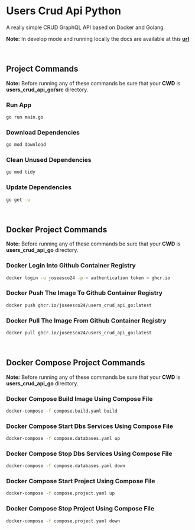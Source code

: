 # Users Crud Api Python

A really simple CRUD GraphQL API based on Docker and Golang.

**Note:** In develop mode and running locally the docs are available at this [**url**](http://localhost:10050/graphql)

<br/>

## Project Commands

**Note:** Before running any of these commands be sure that your **CWD** is **users_crud_api_go/src** directory.

### Run App

```bash
go run main.go
```

### Download Dependencies

```bash
go mod download
```

### Clean Unused Dependencies

```bash
go mod tidy
```

### Update Dependencies

```bash
go get -u
```

<br/>

## Docker Project Commands

**Note:** Before running any of these commands be sure that your **CWD** is **users_crud_api_go** directory.

### Docker Login Into Github Container Registry

```bash
docker login -u joseesco24 -p < authentication token > ghcr.io
```

### Docker Push The Image To Github Container Registry

```bash
docker push ghcr.io/joseesco24/users_crud_api_go:latest
```

### Docker Pull The Image From Github Container Registry

```bash
docker pull ghcr.io/joseesco24/users_crud_api_go:latest
```

<br/>

## Docker Compose Project Commands

**Note:** Before running any of these commands be sure that your **CWD** is **users_crud_api_go** directory.

### Docker Compose Build Image Using Compose File

```bash
docker-compose -f compose.build.yaml build
```

### Docker Compose Start Dbs Services Using Compose File

```bash
docker-compose -f compose.databases.yaml up
```

### Docker Compose Stop Dbs Services Using Compose File

```bash
docker-compose -f compose.databases.yaml down
```

### Docker Compose Start Project Using Compose File

```bash
docker-compose -f compose.project.yaml up
```

### Docker Compose Stop Project Using Compose File

```bash
docker-compose -f compose.project.yaml down
```

<br/>